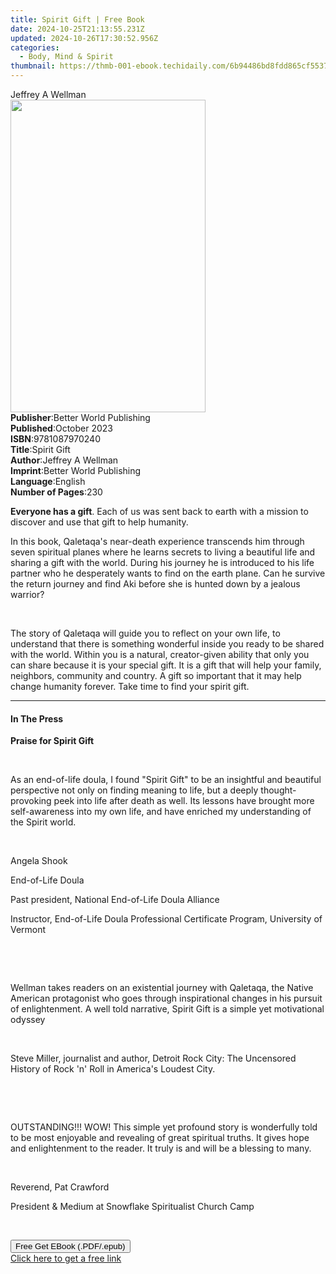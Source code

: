 ```yaml
---
title: Spirit Gift | Free Book
date: 2024-10-25T21:13:55.231Z
updated: 2024-10-26T17:30:52.956Z
categories:
  - Body, Mind & Spirit
thumbnail: https://thmb-001-ebook.techidaily.com/6b94486bd8fdd865cf5537106967a9d35e2c7da6ec08bc1dab96c7cdb83884fe.jpg
---
```

<main id="book-container">
  <div class="flex flex-col">
    <div class="book-brief flex-1 py-6 px-4 sm:p-6 md:py-10 md:px-8">
      <!-- brief-->
      <div class="book-brief-main">Jeffrey A Wellman</div>
    </div>
    <div
      class="book-meta-info flex-1 grid gap-4 col-start-1 col-end-3 row-start-1 sm:mb-6 sm:grid-cols-4 lg:gap-6 lg:col-start-2 lg:row-end-6 lg:row-span-6 lg:mb-0"
    >
      <div
        class="book-meta-info-left place-content-center mt-4 p-4 text-sm leading-6 col-start-2 col-span-2 dark:text-slate-400"
      >
        <img
          class="w-full h-500 object-cover rounded-lg sm:h-255 sm:col-span-2 lg:col-span-full"
          src="https://img-001-ebook.techidaily.com/379bfa5421e7656738004154898d646696a6b50aa446cfd588eb83dd9b847ee7.jpg"
          alt=""
          width="312"
          height="500"
        />
      </div>
      <div
        class="book-meta-info-right mt-2 col-start-1 row-start-2 col-span-3 self-center"
      >
        <!-- meta data  -->
        <div class="flex flex-col px-4 md:px-8">
          <div class="flex-1">
            <strong>Publisher</strong>:<span class="px-2"
              >Better World Publishing</span
            >
          </div>
          <div class="flex-1">
            <strong>Published</strong>:<span class="px-2">October 2023</span>
          </div>
          <div class="flex-1">
            <strong>ISBN</strong>:<span class="px-2">9781087970240</span>
          </div>
          <div class="flex-1">
            <strong>Title</strong>:<span class="px-2">Spirit Gift</span>
          </div>
          <div class="flex-1">
            <strong>Author</strong>:<span class="px-2">Jeffrey A Wellman</span>
          </div>
          <div class="flex-1">
            <strong>Imprint</strong>:<span class="px-2"
              >Better World Publishing</span
            >
          </div>
          <div class="flex-1">
            <strong>Language</strong>:<span class="px-2">English</span>
          </div>
          <div class="flex-1">
            <strong>Number of Pages</strong>:<span class="px-2">230</span>
          </div>
        </div>
      </div>
    </div>
    <div class="book-description flex-1 py-6 px-4 sm:p-6 md:py-10 md:px-8">
      <div class="book-description-main">
        <div accordion-content="" id="description">
          <p>
            <strong>Everyone has a gift</strong>. Each of us was sent back to
            earth with a mission to discover and use that gift to help humanity.
          </p>
          <p>
            In this book, Qaletaqa's near-death experience transcends him
            through seven spiritual planes where he learns secrets to living a
            beautiful life and sharing a gift with the world. During his journey
            he is introduced to his life partner who he desperately wants to
            find on the earth plane. Can he survive the return journey and find
            Aki before she is hunted down by a jealous warrior?
          </p>
          <p><br /></p>
          <p>
            The story of Qaletaqa will guide you to reflect on your own life, to
            understand that there is something wonderful inside you ready to be
            shared with the world. Within you is a natural, creator-given
            ability that only you can share because it is your special gift. It
            is a gift that will help your family, neighbors, community and
            country. A gift so important that it may help change humanity
            forever. Take time to find your spirit gift.
          </p>
        </div>
        <div class="accordion-fader"></div>
      </div>
    </div>
    <div class="book-excerpts flex-1 py-6 px-4 sm:p-6 md:py-10 md:px-8">
      <!-- excerpts-->
      <div class="book-excerpts-main">
        <hr />
        <h4 class="placeholder placeholder-heading">
          <span>In The Press</span>
        </h4>
        <p><strong>Praise for Spirit Gift</strong></p>
        <p><strong>&nbsp;</strong></p>
        <p class="ql-align-justify">
          As an end-of-life doula, I found "Spirit Gift" to be an insightful and
          beautiful perspective not only on finding meaning to life, but a
          deeply thought-provoking peek into life after death as well. Its
          lessons have brought more self-awareness into my own life, and have
          enriched my understanding of the Spirit world.
        </p>
        <p class="ql-align-justify"><br /></p>
        <p class="ql-align-justify">Angela Shook</p>
        <p class="ql-align-justify">End-of-Life Doula</p>
        <p class="ql-align-justify">
          Past president, National End-of-Life Doula Alliance
        </p>
        <p class="ql-align-justify">
          Instructor, End-of-Life Doula Professional Certificate Program,
          University of Vermont
        </p>
        <p class="ql-align-justify"><br /></p>
        <p class="ql-align-justify"><br /></p>
        <p class="ql-align-justify">
          Wellman takes readers on an existential journey with Qaletaqa, the
          Native American protagonist who goes through inspirational changes in
          his pursuit of enlightenment. A well told narrative,&nbsp;Spirit
          Gift&nbsp;is a simple yet motivational odyssey
        </p>
        <p class="ql-align-justify">&nbsp;</p>
        <p class="ql-align-justify">
          Steve Miller, journalist and author,&nbsp;Detroit Rock City: The
          Uncensored History of Rock 'n' Roll in America's Loudest City.
        </p>
        <p class="ql-align-justify">&nbsp;</p>
        <p class="ql-align-justify">&nbsp;</p>
        <p class="ql-align-justify">
          OUTSTANDING!!! WOW! This simple yet profound story is wonderfully told
          to be most enjoyable and revealing of great spiritual truths. It gives
          hope and enlightenment to the reader. It truly is and will be a
          blessing to many.
        </p>
        <p class="ql-align-justify">&nbsp;</p>
        <p class="ql-align-justify">Reverend, Pat Crawford</p>
        <p class="ql-align-justify">
          President &amp; Medium at Snowflake Spiritualist Church Camp
        </p>
        <p><strong>&nbsp;</strong></p>
        <p></p>
      </div>
    </div>
    <div
      class="book-about-author flex-1 py-6 px-4 sm:p-6 md:py-10 md:px-8"
    ></div>
    <div class="book-free-get flex-1 py-6 px-4 sm:p-6 md:py-10 md:px-8">
      <button
        id="btn-free-get"
        class="bg-blue-500 hover:bg-blue-700 text-white font-bold py-2 px-4 rounded"
      >
        Free Get EBook (.PDF/.epub)
      </button>
      <div id="countdown-display" class="px-2 text-lg mt-2"></div>
      <a
        id="free-link"
        class="hidden bg-blue-500 hover:bg-blue-700 text-white font-bold py-2 px-4 rounded"
        href="https://www.ebooks.com/en-us/book/211124722/spirit-gift/jeffrey-a-wellman/"
        target="_blank"
        >Click here to get a free link</a
      >
    </div>
    <script>
      let countdownTime = 0;
      let countdownInterval = null;
      document
        .getElementById('btn-free-get')
        .addEventListener('click', startCountdown);
      function startCountdown() {
        countdownTime = new Date().getTime() + 60000 * 3;
        countdownInterval = setInterval(updateCountdown, 1000);
        document.getElementById('btn-free-get').disabled = true;
        document
          .getElementById('btn-free-get')
          .classList.add('bg-gray-500', 'cursor-not-allowed');
      }
      function updateCountdown() {
        let currentTime = new Date().getTime();
        let timeLeft = countdownTime - currentTime;
        let secondsLeft = Math.floor(timeLeft / 1000);
        document.getElementById('countdown-display').innerHTML =
          `Remaining time: ${secondsLeft} seconds.`;
        if (secondsLeft <= 0) {
          clearInterval(countdownInterval);
          document.getElementById('btn-free-get').classList.add('hidden');
          document.getElementById('free-link').classList.remove('hidden');
          document.getElementById('countdown-display').innerHTML = '';
        }
      }
    </script>
  </div>
</main>

<ins class="adsbygoogle"
      style="display:block"
      data-ad-client="ca-pub-7571918770474297"
      data-ad-slot="8358498916"
      data-ad-format="auto"
      data-full-width-responsive="true"></ins>
    